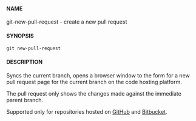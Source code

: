 #### NAME

git-new-pull-request - create a new pull request


#### SYNOPSIS

```
git new-pull-request
```


#### DESCRIPTION

Syncs the current branch,
opens a browser window to the form for a new pull request page
for the current branch on the code hosting platform.

The pull request only shows the changes made against the immediate parent branch.

Supported only for repositories hosted on [GitHub](http://github.com/) and
[Bitbucket](https://bitbucket.org/).
